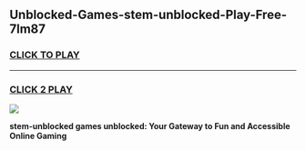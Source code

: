 
## Unblocked-Games-stem-unblocked-Play-Free-7lm87
<h3>
<a href="https://premium76.site?title=stem-unblocked&ref=23A">CLICK TO PLAY</a></h3>
<hr>

<h3>
<a href="https://premium76.site?title=stem-unblocked&ref=23A">CLICK 2 PLAY</a>
  
</h3>

<a href="https://premium76.site?title=stem-unblocked&ref=23A"><img src="https://clearcache.store/games.png"></a>


**stem-unblocked games unblocked: Your Gateway to Fun and Accessible Online Gaming**
